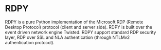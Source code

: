 # RDPY

[RDPY](https://github.com/citronneur/rdpy) is a pure Python implementation of the Microsoft RDP 
(Remote Desktop Protocol) protocol (client and server side). RDPY is built over the event driven network engine 
Twisted. RDPY support standard RDP security layer, RDP over SSL and NLA authentication (through NTLMv2 authentication 
protocol).
